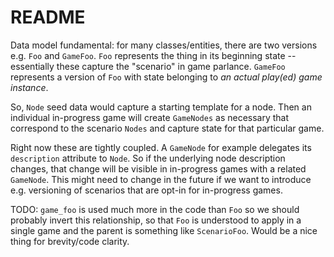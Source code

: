 # README

Data model fundamental: for many classes/entities, there are two versions e.g. `Foo` and `GameFoo`. `Foo` represents
the thing in its beginning state -- essentially these capture the "scenario" in game parlance. `GameFoo` represents
a version of `Foo` with state belonging to *an actual play(ed) game instance*. 

So, `Node` seed data would capture a starting template for a node. Then an individual in-progress game will create `GameNodes` as necessary that correspond to the scenario `Nodes` and capture state for that particular game. 

Right now these are tightly coupled. A `GameNode` for example delegates its `description` attribute to `Node`. So if the underlying node description changes, that change will be visible in in-progress games with a related `GameNode`. This might need to change in the future if we want to introduce e.g. versioning of scenarios that are opt-in for in-progress games. 

TODO: `game_foo` is used much more in the code than `Foo` so we should probably invert this relationship, so that `Foo` is understood to apply in a single game and the parent is something like `ScenarioFoo`. Would be a nice thing for brevity/code clarity. 


